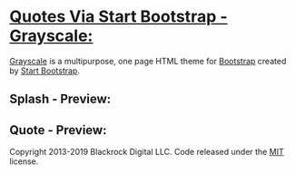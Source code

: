 # [Quotes Via Start Bootstrap - Grayscale:](https://startbootstrap.com/template-overviews/grayscale/)

[Grayscale](http://startbootstrap.com/template-overviews/grayscale/) is a multipurpose, one page HTML theme for [Bootstrap](http://getbootstrap.com/) created by [Start Bootstrap](http://startbootstrap.com/).

## Splash - Preview:
<!-- 
![Grayscale Preview](https://github.com/PdxCodeGuild/class_pangolin/blob/master/code/taylor/JavaScript_Labs/Lab_09/img/landing_page_preview.PNG) -->

## Quote - Preview:

<!-- ![Grayscale Preview](https://github.com/PdxCodeGuild/class_pangolin/blob/master/code/taylor/JavaScript_Labs/Lab_09/img/random_quotes_preview.PNG) -->

Copyright 2013-2019 Blackrock Digital LLC. Code released under the [MIT](https://github.com/BlackrockDigital/startbootstrap-grayscale/blob/gh-pages/LICENSE) license.
